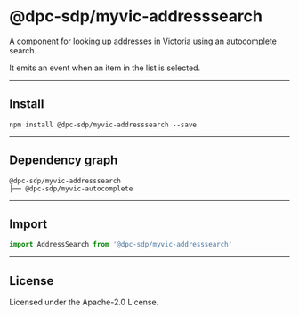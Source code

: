 # @dpc-sdp/myvic-addresssearch

A component for looking up addresses in Victoria using an autocomplete search.

It emits an event when an item in the list is selected.

--------------------------------------------------------------------------------

## Install

```shell
npm install @dpc-sdp/myvic-addresssearch --save
```

--------------------------------------------------------------------------------

## Dependency graph

```shell
@dpc-sdp/myvic-addresssearch
├── @dpc-sdp/myvic-autocomplete
```

--------------------------------------------------------------------------------

## Import

```js
import AddressSearch from '@dpc-sdp/myvic-addresssearch'
```

--------------------------------------------------------------------------------

## License

Licensed under the Apache-2.0 License.

<!-- /GENERATED_DOCS -->
